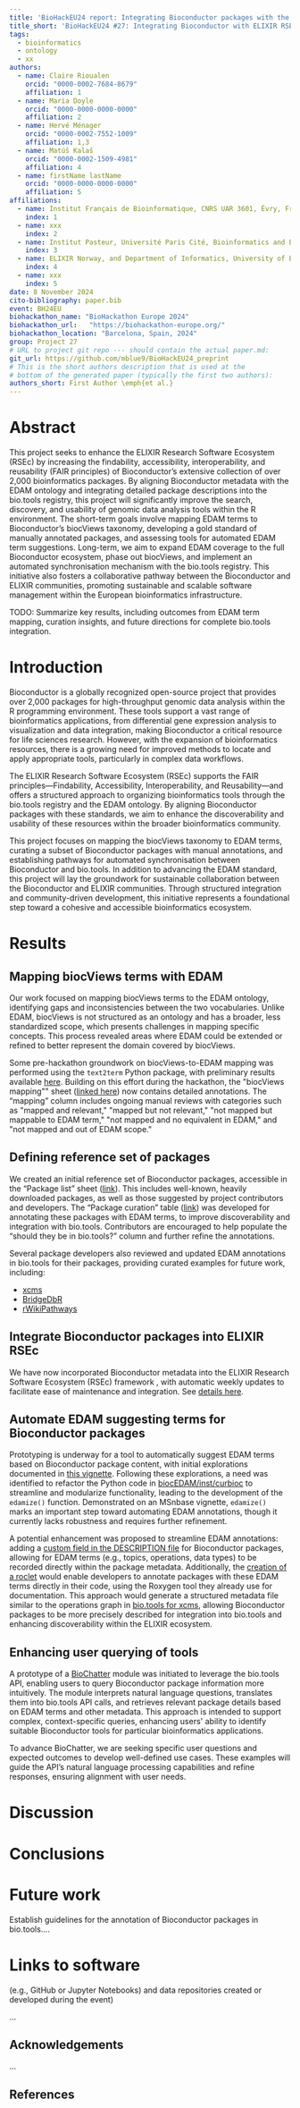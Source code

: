 ```yaml
---
title: 'BioHackEU24 report: Integrating Bioconductor packages with the ELIXIR Research Software Ecosystem using EDAM'
title_short: 'BioHackEU24 #27: Integrating Bioconductor with ELIXIR RSEc'
tags:
  - bioinformatics
  - ontology
  - xx
authors:
  - name: Claire Rioualen
    orcid: "0000-0002-7684-8679"
    affiliation: 1
  - name: Maria Doyle
    orcid: "0000-0000-0000-0000"
    affiliation: 2
  - name: Hervé Ménager
    orcid: "0000-0002-7552-1009"
    affiliation: 1,3
  - name: Matúš Kalaš
    orcid: "0000-0002-1509-4981"
    affiliation: 4
  - name: firstName lastName
    orcid: "0000-0000-0000-0000"
    affiliation: 5
affiliations:
  - name: Institut Français de Bioinformatique, CNRS UAR 3601, Évry, France
    index: 1
  - name: xxx
    index: 2
  - name: Institut Pasteur, Université Paris Cité, Bioinformatics and Biostatistics Hub, 75015, Paris, France
    index: 3
  - name: ELIXIR Norway, and Department of Informatics, University of Bergen, Norway
    index: 4
  - name: xxx
    index: 5
date: 8 November 2024
cito-bibliography: paper.bib
event: BH24EU
biohackathon_name: "BioHackathon Europe 2024"
biohackathon_url:   "https://biohackathon-europe.org/"
biohackathon_location: "Barcelona, Spain, 2024"
group: Project 27
# URL to project git repo --- should contain the actual paper.md:
git_url: https://github.com/mblue9/BioHackEU24_preprint
# This is the short authors description that is used at the
# bottom of the generated paper (typically the first two authors):
authors_short: First Author \emph{et al.}
---
```


# Abstract


This project seeks to enhance the ELIXIR Research Software Ecosystem (RSEc) by increasing the findability, accessibility, interoperability, and reusability (FAIR principles) of Bioconductor’s extensive collection of over 2,000 bioinformatics packages. By aligning Bioconductor metadata with the EDAM ontology and integrating detailed package descriptions into the bio.tools registry, this project will significantly improve the search, discovery, and usability of genomic data analysis tools within the R environment. The short-term goals involve mapping EDAM terms to Bioconductor’s biocViews taxonomy, developing a gold standard of manually annotated packages, and assessing tools for automated EDAM term suggestions. Long-term, we aim to expand EDAM coverage to the full Bioconductor ecosystem, phase out biocViews, and implement an automated synchronisation mechanism with the bio.tools registry. This initiative also fosters a collaborative pathway between the Bioconductor and ELIXIR communities, promoting sustainable and scalable software management within the European bioinformatics infrastructure.

TODO: Summarize key results, including outcomes from EDAM term mapping, curation insights, and future directions for complete bio.tools integration.

# Introduction

Bioconductor is a globally recognized open-source project that provides over 2,000 packages for high-throughput genomic data analysis within the R programming environment. These tools support a vast range of bioinformatics applications, from differential gene expression analysis to visualization and data integration, making Bioconductor a critical resource for life sciences research. However, with the expansion of bioinformatics resources, there is a growing need for improved methods to locate and apply appropriate tools, particularly in complex data workflows.

The ELIXIR Research Software Ecosystem (RSEc) supports the FAIR principles—Findability, Accessibility, Interoperability, and Reusability—and offers a structured approach to organizing bioinformatics tools through the bio.tools registry and the EDAM ontology. By aligning Bioconductor packages with these standards, we aim to enhance the discoverability and usability of these resources within the broader bioinformatics community.

This project focuses on mapping the biocViews taxonomy to EDAM terms, curating a subset of Bioconductor packages with manual annotations, and establishing pathways for automated synchronisation between Bioconductor and bio.tools. In addition to advancing the EDAM standard, this project will lay the groundwork for sustainable collaboration between the Bioconductor and ELIXIR communities. Through structured integration and community-driven development, this initiative represents a foundational step toward a cohesive and accessible bioinformatics ecosystem.


# Results


## Mapping biocViews terms with EDAM

Our work focused on mapping biocViews terms to the EDAM ontology, identifying gaps and inconsistencies between the two vocabularies. Unlike EDAM, biocViews is not structured as an ontology and has a broader, less standardized scope, which presents challenges in mapping specific concepts. This process revealed areas where EDAM could be extended or refined to better represent the domain covered by biocViews.

Some pre-hackathon groundwork on biocViews-to-EDAM mapping was performed using the `text2term` Python package, with preliminary results available [here](https://vjcitn.github.io/biocEDAM/articles/biocEDAM.html#a-preliminary-comparison-of-the-vocabularies). Building on this effort during the hackathon, the "biocViews mapping"" sheet ([linked here](https://docs.google.com/spreadsheets/d/155rJX5pUPFDIQNsX0AsohEjFjxfJ9za54b45V9gtQzg/edit?gid=1016157783#gid=1016157783)) now contains detailed annotations. The “mapping” column includes ongoing manual reviews with categories such as "mapped and relevant," "mapped but not relevant," "not mapped but mappable to EDAM term," "not mapped and no equivalent in EDAM," and "not mapped and out of EDAM scope."


## Defining reference set of packages

We created an initial reference set of Bioconductor packages, accessible in the “Package list” sheet ([link](https://docs.google.com/spreadsheets/d/155rJX5pUPFDIQNsX0AsohEjFjxfJ9za54b45V9gtQzg/edit?gid=1269194852#gid=1269194852)). This includes well-known, heavily downloaded packages, as well as those suggested by project contributors and developers. The “Package curation” table ([link](https://docs.google.com/spreadsheets/d/155rJX5pUPFDIQNsX0AsohEjFjxfJ9za54b45V9gtQzg/edit?gid=1035911148#gid=1035911148)) was developed for annotating these packages with EDAM terms, to improve discoverability and integration with bio.tools. Contributors are encouraged to help populate the “should they be in bio.tools?” column and further refine the annotations.

Several package developers also reviewed and updated EDAM annotations in bio.tools for their packages, providing curated examples for future work, including:

- [xcms](https://bio.tools/xcms)
- [BridgeDbR](https://bio.tools/bridgedbr)
- [rWikiPathways](https://bio.tools/rwikipathways)


## Integrate Bioconductor packages into ELIXIR RSEc

We have now incorporated Bioconductor metadata into the ELIXIR Research Software Ecosystem (RSEc) framework , with automatic weekly updates to facilitate ease of maintenance and integration. See [details here](https://github.com/research-software-ecosystem/content/tree/master/imports/bioconductor).


## Automate EDAM suggesting terms for Bioconductor packages

Prototyping is underway for a tool to automatically suggest EDAM terms based on Bioconductor package content, with initial explorations documented in [this vignette](https://vjcitn.github.io/biocEDAM/articles/curate.html). Following these explorations, a need was identified to refactor the Python code in [biocEDAM/inst/curbioc](https://github.com/vjcitn/biocEDAM/blob/main/inst/curbioc/curbioc.py) to streamline and modularize functionality, leading to the development of the `edamize()` function. Demonstrated on an MSnbase vignette, `edamize()` marks an important step toward automating EDAM annotations, though it currently lacks robustness and requires further refinement. 

A potential enhancement was proposed to streamline EDAM annotations: adding a [custom field in the DESCRIPTION file](https://r-pkgs.org/description.html#sec-description-custom-fields) for Bioconductor packages, allowing for EDAM terms (e.g., topics, operations, data types) to be recorded directly within the package metadata. Additionally, the [creation of a roclet](https://roxygen2.r-lib.org/articles/extending.html#creating-a-new-roclet) would enable developers to annotate packages with these EDAM terms directly in their code, using the Roxygen tool they already use for documentation. This approach would generate a structured metadata file similar to the operations graph in [bio.tools for xcms](https://bio.tools/xcms), allowing Bioconductor packages to be more precisely described for integration into bio.tools and enhancing discoverability within the ELIXIR ecosystem.


## Enhancing user querying of tools

A prototype of a [BioChatter](https://biochatter.org/) module was initiated to leverage the bio.tools API, enabling users to query Bioconductor package information more intuitively. The module interprets natural language questions, translates them into bio.tools API calls, and retrieves relevant package details based on EDAM terms and other metadata. This approach is intended to support complex, context-specific queries, enhancing users' ability to identify suitable Bioconductor tools for particular bioinformatics applications.

To advance BioChatter, we are seeking specific user questions and expected outcomes to develop well-defined use cases. These examples will guide the API’s natural language processing capabilities and refine responses, ensuring alignment with user needs.

# Discussion


# Conclusions


# Future work

Establish guidelines for the annotation of Bioconductor packages in bio.tools....


# Links to software 
(e.g., GitHub or Jupyter Notebooks) and data repositories created or developed during the event)

...

## Acknowledgements

...

## References

